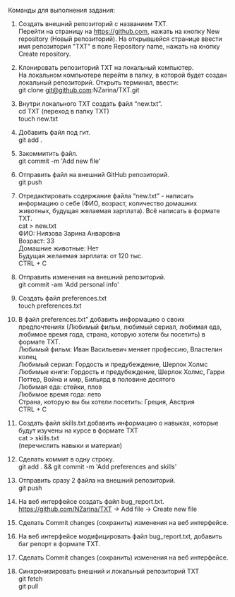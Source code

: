 Команды для выполнения задания:

 1. Создать внешний репозиторий c названием TXT.  
Перейти на страницу на https://github.com, нажать на кнопку New repository (Новый репозиторий). На открывшейся странице ввести имя репозитория "TXT" в поле Repository name, нажать на кнопку Create repository.

 2. Клонировать репозиторий TXT на локальный компьютер.  
На локальном компьютере перейти в папку, в которой будет создан локальный репозиторий. Открыть терминал, ввести:  
git clone git@github.com:NZarina/TXT.git

 3. Внутри локального TXT создать файл “new.txt”.  
cd TXT (переход в папку TXT)  
touch new.txt

 4. Добавить файл под гит.  
git add .

 5. Закоммитить файл.  
git commit -m 'Add new file'

 6. Отправить файл на внешний GitHub репозиторий.  
git push

 7. Отредактировать содержание файла “new.txt” - написать информацию о себе (ФИО, возраст, количество домашних животных, будущая желаемая зарплата). Всё написать в формате TXT.  
cat > new.txt  
ФИО: Ниязова Зарина Анваровна  
Возраст: 33  
Домашние животные:  Нет  
Будущая желаемая зарплата: от 120 тыс.  
CTRL + C

 8. Отправить изменения на внешний репозиторий.  
git commit -am 'Add personal info'

 9. Создать файл preferences.txt  
touch preferences.txt

 10. В файл preferences.txt” добавить информацию о своих предпочтениях (Любимый фильм, любимый сериал, любимая еда, любимое время года, страна, которую хотели бы посетить) в формате TXT.  
Любимый фильм: Иван Васильевич меняет профессию, Властелин колец  
Любимый сериал: Гордость и предубеждение, Шерлок Холмс  
Любимые книги: Гордость и предубеждение, Шерлок Холмс, Гарри Поттер, Война и мир, Бильярд в половине десятого  
Любимая еда: стейки, плов  
Любимое время года: лето  
Страна, которую вы бы хотели посетить: Греция, Австрия  
CTRL + C

 11. Создать файл skills.txt добавить информацию о навыках, которые будут изучены на курсе в формате TXT  
cat > skills.txt  
(перечислить навыки и материал)

 12. Сделать коммит в одну строку.  
git add . && git commit -m 'Add preferences and skills'

 13. Отправить сразу 2 файла на внешний репозиторий.  
git push

 14. На веб интерфейсе создать файл bug_report.txt.  
https://github.com/NZarina/TXT -> Add file -> Create new file

 15. Сделать Commit changes (сохранить) изменения на веб интерфейсе.

 16. На веб интерфейсе модифицировать файл bug_report.txt, добавить баг репорт в формате TXT.

 17. Сделать Commit changes (сохранить) изменения на веб интерфейсе.

 18. Синхронизировать внешний и локальный репозиторий TXT  
git fetch  
git pull